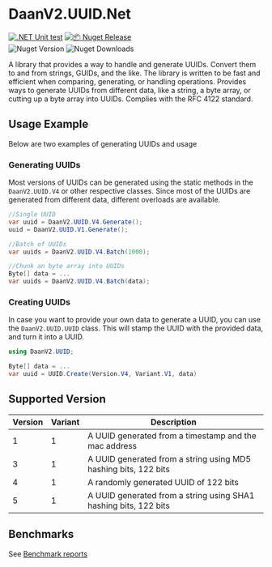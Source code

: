 # DaanV2.UUID.Net

[![.NET Unit test](https://github.com/DaanV2/DaanV2.UUID.Net/actions/workflows/dotnet-test.yml/badge.svg)](https://github.com/DaanV2/DaanV2.UUID.Net/actions/workflows/dotnet-test.yml)
[![📦 Nuget Release](https://github.com/DaanV2/DaanV2.UUID.Net/actions/workflows/publish.yml/badge.svg)](https://github.com/DaanV2/DaanV2.UUID.Net/actions/workflows/publish.yml)  
![Nuget Version](https://img.shields.io/nuget/v/DaanV2.UUID.Net)
![Nuget Downloads](https://img.shields.io/nuget/dt/DaanV2.UUID.Net)

A library that provides a way to handle and generate UUIDs. Convert them to and from strings, GUIDs, and the like. 
The library is written to be fast and efficient when comparing, generating, or handling operations. Provides ways to generate UUIDs from different data, like a string,  a byte array, or cutting up a byte array into UUIDs. Complies with the RFC 4122 standard.

## Usage Example
Below are two examples of generating UUIDs and usage

### Generating UUIDs
Most versions of UUIDs can be generated using the static methods in the `DaanV2.UUID.V4` or other respective classes.
Since most of the UUIDs are generated from different data, different overloads are available.

```csharp
//Single UUID
var uuid = DaanV2.UUID.V4.Generate();
uuid = DaanV2.UUID.V1.Generate();

//Batch of UUIDs
var uuids = DaanV2.UUID.V4.Batch(1000);

//Chunk an byte array into UUIDs
Byte[] data = ...
var uuids = DaanV2.UUID.V4.Batch(data);
```

### Creating UUIDs
In case you want to provide your own data to generate a UUID, you can use the `DaanV2.UUID.UUID` class.
This will stamp the UUID with the provided data, and turn it into a UUID.

```csharp
using DaanV2.UUID;

Byte[] data = ...
var uuid = UUID.Create(Version.V4, Variant.V1, data)
```

## Supported Version

| Version | Variant | Description                                                      |
| ------- | ------- | ---------------------------------------------------------------- |
| 1       | 1       | A UUID generated from a timestamp and the mac address            |
| 3       | 1       | A UUID generated from a string using MD5 hashing bits, 122 bits  |
| 4       | 1       | A randomly generated UUID of 122 bits                            |
| 5       | 1       | A UUID generated from a string using SHA1 hashing bits, 122 bits |


## Benchmarks
See [Benchmark reports](./Benchmark/Reports/results/README.md)

